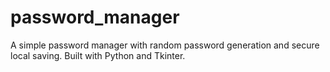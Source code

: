 # password_manager
A simple password manager with random password generation and secure local saving. Built with Python and Tkinter.

